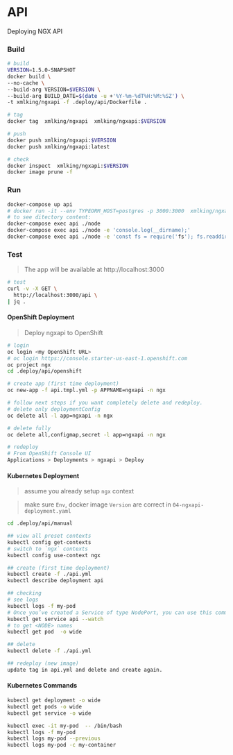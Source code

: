 API
===
Deploying NGX API

### Build
```bash
# build
VERSION=1.5.0-SNAPSHOT
docker build \
--no-cache \
--build-arg VERSION=$VERSION \
--build-arg BUILD_DATE=$(date -u +'%Y-%m-%dT%H:%M:%SZ') \
-t xmlking/ngxapi -f .deploy/api/Dockerfile .

# tag
docker tag  xmlking/ngxapi  xmlking/ngxapi:$VERSION

# push
docker push xmlking/ngxapi:$VERSION
docker push xmlking/ngxapi:latest

# check
docker inspect  xmlking/ngxapi:$VERSION
docker image prune -f
```

### Run
```bash
docker-compose up api
# docker run -it --env TYPEORM_HOST=postgres -p 3000:3000  xmlking/ngxapi
# to see ditectory content:
docker-compose exec api ./node
docker-compose exec api ./node -e 'console.log(__dirname);'
docker-compose exec api ./node -e 'const fs = require('fs'); fs.readdirSync('.').forEach(file => { console.log(file);})
```

### Test

> The app will be available at http://localhost:3000

```bash
# test
curl -v -X GET \
  http://localhost:3000/api \
| jq .
```

#### OpenShift Deployment
> Deploy ngxapi to OpenShift

```bash
# login
oc login <my OpenShift URL>
# oc login https://console.starter-us-east-1.openshift.com
oc project ngx
cd .deploy/api/openshift

# create app (first time deployment)
oc new-app -f api.tmpl.yml -p APPNAME=ngxapi -n ngx

# follow next steps if you want completely delete and redeploy.
# delete only deploymentConfig
oc delete all -l app=ngxapi -n ngx

# delete fully
oc delete all,configmap,secret -l app=ngxapi -n ngx

# redeploy
# From OpenShift Console UI
Applications > Deployments > ngxapi > Deploy
```
 
#### Kubernetes Deployment
> assume you already setup `ngx` context

> make sure  `Env`, docker image `Version` are correct in `04-ngxapi-deployment.yaml`

```bash
cd .deploy/api/manual

## view all preset contexts
kubectl config get-contexts
# switch to `ngx` contexts
kubectl config use-context ngx

## create (first time deployment)
kubectl create -f ./api.yml
kubectl describe deployment api

## checking
# see logs
kubectl logs -f my-pod
# Once you’ve created a Service of type NodePort, you can use this command to find the NodePort
kubectl get service api --watch
# to get <NODE> names 
kubectl get pod  -o wide

## delete
kubectl delete -f ./api.yml

## redeploy (new image)
update tag in api.yml and delete and create again.
```

#### Kubernetes Commands 
```bash
kubectl get deployment -o wide
kubectl get pods -o wide
kubectl get service -o wide

kubectl exec -it my-pod  -- /bin/bash
kubectl logs -f my-pod
kubectl logs my-pod --previous 
kubectl logs my-pod -c my-container
```


